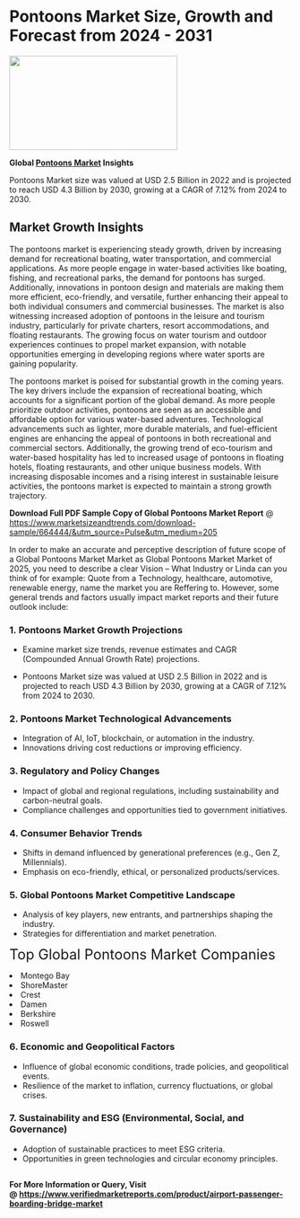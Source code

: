 <H1>Pontoons Market Size, Growth and Forecast from 2024 - 2031</H1><img class="aligncenter size-medium wp-image-584254" src="https://thirdeyenews.in/wp-content/uploads/2024/09/Global-Market-Research-300x168.jpeg" alt="" width="300" height="168" /><p><strong>Global&nbsp;<a href="https://www.marketsizeandtrends.com/download-sample/664444/&amp;utm_source=Pulse&amp;utm_medium=205">Pontoons Market</a> Insights</strong></p><p>Pontoons Market size was valued at USD 2.5 Billion in 2022 and is projected to reach USD 4.3 Billion by 2030, growing at a CAGR of 7.12% from 2024 to 2030.</p><p><h2>Market Growth Insights</h2> <p>The pontoons market is experiencing steady growth, driven by increasing demand for recreational boating, water transportation, and commercial applications. As more people engage in water-based activities like boating, fishing, and recreational parks, the demand for pontoons has surged. Additionally, innovations in pontoon design and materials are making them more efficient, eco-friendly, and versatile, further enhancing their appeal to both individual consumers and commercial businesses. The market is also witnessing increased adoption of pontoons in the leisure and tourism industry, particularly for private charters, resort accommodations, and floating restaurants. The growing focus on water tourism and outdoor experiences continues to propel market expansion, with notable opportunities emerging in developing regions where water sports are gaining popularity. </p> <p>The pontoons market is poised for substantial growth in the coming years. The key drivers include the expansion of recreational boating, which accounts for a significant portion of the global demand. As more people prioritize outdoor activities, pontoons are seen as an accessible and affordable option for various water-based adventures. Technological advancements such as lighter, more durable materials, and fuel-efficient engines are enhancing the appeal of pontoons in both recreational and commercial sectors. Additionally, the growing trend of eco-tourism and water-based hospitality has led to increased usage of pontoons in floating hotels, floating restaurants, and other unique business models. With increasing disposable incomes and a rising interest in sustainable leisure activities, the pontoons market is expected to maintain a strong growth trajectory. </p><p><span class=""><strong>Download Full PDF Sample Copy of Global Pontoons Market Report</strong> @ <a href="https://www.marketsizeandtrends.com/download-sample/664444/&amp;utm_source=Pulse&amp;utm_medium=205" target="_blank">https://www.marketsizeandtrends.com/download-sample/664444/&amp;utm_source=Pulse&amp;utm_medium=205</a></span></p><p>In order to make an accurate and perceptive description of future scope of a Global&nbsp;Pontoons Market Market as Global&nbsp;Pontoons Market Market of 2025, you need to describe a clear Vision &ndash; What Industry or Linda can you think of for example: Quote from a Technology, healthcare, automotive, renewable energy, name the market you are Reffering to. However, some general trends and factors usually impact market reports and their future outlook include:</p><h3>1.&nbsp;<strong>Pontoons Market Growth Projections</strong></h3><ul><li>Examine market size trends, revenue estimates and CAGR (Compounded Annual Growth Rate) projections.</li><li><p>Pontoons Market size was valued at USD 2.5 Billion in 2022 and is projected to reach USD 4.3 Billion by 2030, growing at a CAGR of 7.12% from 2024 to 2030.</p></li></ul><h3>2.&nbsp;<strong>Pontoons Market Technological Advancements</strong></h3><ul><li>Integration of AI, IoT, blockchain, or automation in the industry.</li><li>Innovations driving cost reductions or improving efficiency.</li></ul><h3>3.&nbsp;<strong>Regulatory and Policy Changes</strong></h3><ul><li>Impact of global and regional regulations, including sustainability and carbon-neutral goals.</li><li>Compliance challenges and opportunities tied to government initiatives.</li></ul><h3>4.&nbsp;<strong>Consumer Behavior Trends</strong></h3><ul><li>Shifts in demand influenced by generational preferences (e.g., Gen Z, Millennials).</li><li>Emphasis on eco-friendly, ethical, or personalized products/services.</li></ul><h3>5.&nbsp;<strong>Global Pontoons Market Competitive Landscape</strong></h3><ul><li>Analysis of key players, new entrants, and partnerships shaping the industry.</li><li>Strategies for differentiation and market penetration.</li></ul><p data-pm-slice="1 1 []"><span style="color: inherit; font-family: inherit; font-size: 25px;">Top Global Pontoons Market Companies</span></p><div class="" data-test-id=""><p><li>Montego Bay</li><li> ShoreMaster</li><li> Crest </li><li> Damen </li><li> Berkshire </li><li> Roswell </li></p></div><h3>6.&nbsp;<strong>Economic and Geopolitical Factors</strong></h3><ul><li>Influence of global economic conditions, trade policies, and geopolitical events.</li><li>Resilience of the market to inflation, currency fluctuations, or global crises.</li></ul><h3>7.&nbsp;<strong>Sustainability and ESG (Environmental, Social, and Governance)</strong></h3><ul><li>Adoption of sustainable practices to meet ESG criteria.</li><li>Opportunities in green technologies and circular economy principles.</li></ul><h2><strong style="font-size: 14px;">For More Information or Query, Visit @&nbsp;</strong><a style="background-color: #ffffff; font-size: 14px;" href="https://www.marketsizeandtrends.com/report/pontoons-market/" target="_blank">https://www.verifiedmarketreports.com/product/airport-passenger-boarding-bridge-market</a></h2>

